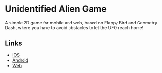 # Unidentified Alien Game
A simple 2D game for mobile and web, based on Flappy Bird and Geometry Dash, where you have to avoid obstacles to let the UFO reach home!

## Links

- [iOS](https://apps.apple.com/us/app/unidentified-alien-game/id1578253425?uo=4&partnerId=11&at=11l64V)
- [Android](https://play.google.com/store/apps/details?id=com.RagzDev.UnidentifiedAlienGame&hl=en_IN&gl=US)
- [Web](https://ragzdev.itch.io/unidentified-alien-game)
